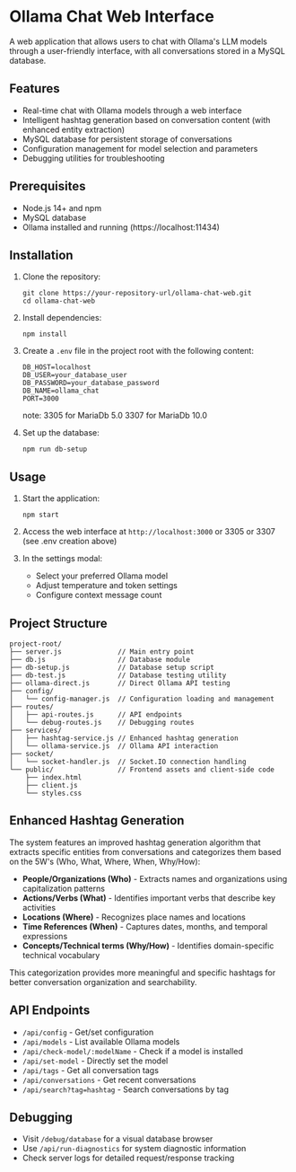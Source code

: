 # Ollama Chat Web Interface

A web application that allows users to chat with Ollama's LLM models through a user-friendly interface, with all conversations stored in a MySQL database.

## Features

- Real-time chat with Ollama models through a web interface
- Intelligent hashtag generation based on conversation content (with enhanced entity extraction)
- MySQL database for persistent storage of conversations
- Configuration management for model selection and parameters
- Debugging utilities for troubleshooting

## Prerequisites

- Node.js 14+ and npm
- MySQL database
- Ollama installed and running (https://localhost:11434)

## Installation

1. Clone the repository:
   ```
   git clone https://your-repository-url/ollama-chat-web.git
   cd ollama-chat-web
   ```

2. Install dependencies:
   ```
   npm install
   ```

3. Create a `.env` file in the project root with the following content:
   ```
   DB_HOST=localhost
   DB_USER=your_database_user
   DB_PASSWORD=your_database_password
   DB_NAME=ollama_chat
   PORT=3000
   ```
   note: 3305 for MariaDb 5.0
         3307 for MariaDb 10.0

4. Set up the database:
   ```
   npm run db-setup
   ```

## Usage

1. Start the application:
   ```
   npm start
   ```

2. Access the web interface at `http://localhost:3000` or 3305 or 3307 (see .env creation above)

3. In the settings modal:
   - Select your preferred Ollama model
   - Adjust temperature and token settings
   - Configure context message count

## Project Structure

```
project-root/
├── server.js              // Main entry point
├── db.js                  // Database module
├── db-setup.js            // Database setup script
├── db-test.js             // Database testing utility
├── ollama-direct.js       // Direct Ollama API testing
├── config/
│   └── config-manager.js  // Configuration loading and management
├── routes/
│   ├── api-routes.js      // API endpoints
│   └── debug-routes.js    // Debugging routes
├── services/
│   ├── hashtag-service.js // Enhanced hashtag generation
│   └── ollama-service.js  // Ollama API interaction
├── socket/
│   └── socket-handler.js  // Socket.IO connection handling
└── public/                // Frontend assets and client-side code
    ├── index.html
    ├── client.js
    └── styles.css
```

## Enhanced Hashtag Generation

The system features an improved hashtag generation algorithm that extracts specific entities from conversations and categorizes them based on the 5W's (Who, What, Where, When, Why/How):

- **People/Organizations (Who)** - Extracts names and organizations using capitalization patterns
- **Actions/Verbs (What)** - Identifies important verbs that describe key activities
- **Locations (Where)** - Recognizes place names and locations
- **Time References (When)** - Captures dates, months, and temporal expressions
- **Concepts/Technical terms (Why/How)** - Identifies domain-specific technical vocabulary

This categorization provides more meaningful and specific hashtags for better conversation organization and searchability.

## API Endpoints

- `/api/config` - Get/set configuration
- `/api/models` - List available Ollama models
- `/api/check-model/:modelName` - Check if a model is installed
- `/api/set-model` - Directly set the model
- `/api/tags` - Get all conversation tags
- `/api/conversations` - Get recent conversations
- `/api/search?tag=hashtag` - Search conversations by tag

## Debugging

- Visit `/debug/database` for a visual database browser
- Use `/api/run-diagnostics` for system diagnostic information
- Check server logs for detailed request/response tracking